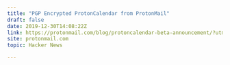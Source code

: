 ```yaml
---
title: "PGP Encrypted ProtonCalendar from ProtonMail"
draft: false
date: 2019-12-30T14:08:22Z
link: https://protonmail.com/blog/protoncalendar-beta-announcement/?utm_medium=RSS&utm_source=hune
site: protonmail.com
topic: Hacker News  

---
```

